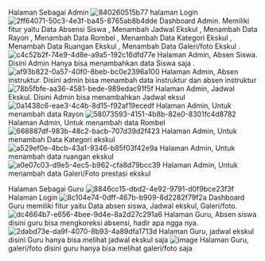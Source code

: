 Halaman Sebagai Admin
![840260515b77](https://github.com/Mfaisall/Project-Work_Ekskul-senbud/assets/91299374/9d7d7642-c320-40da-b81a-c7bc57109f41)
halaman Login 
![2ff64071-50c3-4e3f-ba45-8765ab8b4dde](https://github.com/Mfaisall/Project-Work_Ekskul-senbud/assets/91299374/19b3c73b-4d5a-4019-a79c-d63a98671d1b)
Dashboard Admin. Memiliki fitur yaitu 
Data Absensi Siswa ,
Menambah Jadwal Ekskul ,
Menambah Data Rayon ,
Menambah Data Rombel ,
Menambah Data Kategori Ekskul ,
Menambah Data Ruangan Ekskul ,
Menambah Data Galeri/foto Ekskul .
![c4c52b2f-74e9-4d8e-a9a5-192c16dfd77e](https://github.com/Mfaisall/Project-Work_Ekskul-senbud/assets/91299374/60659392-d136-49d6-987d-7bbd62d94e03)
Halaman Admin, Absen Siswa. Disini Admin Hanya bisa menambahkan data Siswa saja .
![af93b822-0a57-40f0-8beb-bc0e2396a100](https://github.com/Mfaisall/Project-Work_Ekskul-senbud/assets/91299374/b695d431-2bd0-482a-be0e-9b3d7c476117)
Halaman Admin, Absen instruktur. Disini admin bisa menambah data instruktur dan absen instruktur
![78b5fbfe-aa36-4581-bede-989edac91f5f](https://github.com/Mfaisall/Project-Work_Ekskul-senbud/assets/91299374/0f93cfc5-09fb-4766-ba21-2e26eeff035a)
Halaman Admin, Jadwal Ekskul. Disini Admin bisa menambahkan Jadwal eksul 
![0a1438c6-eae3-4c4b-8d15-f92af19ecedf](https://github.com/Mfaisall/Project-Work_Ekskul-senbud/assets/91299374/b8d421e3-88ff-4766-a57d-516bb658bfbc)
Halaman Admin, Untuk menambah data Rayon
![58073593-4151-4b8b-82e0-8301fc4d8782](https://github.com/Mfaisall/Project-Work_Ekskul-senbud/assets/91299374/0765958e-7153-4091-99a5-8c2d27cc3aa3)
Halaman Admin, Untuk menambah data Rombel
![668887df-983b-48c2-bacb-707d39d2f423](https://github.com/Mfaisall/Project-Work_Ekskul-senbud/assets/91299374/e0e96399-ff03-4bfc-9461-9b16b73e29dd)
Halaman Admin, Untuk menambah Data Kategori ekskul 
![a529ef0e-4bcb-43a1-9346-b85f03f42e9a](https://github.com/Mfaisall/Project-Work_Ekskul-senbud/assets/91299374/fcd731df-39a3-43ec-aecd-c4debf9817da)
Halaman Admin, Untuk menambah data ruangan ekskul
![a0e07c03-d9e5-4ec5-b962-cfa8d79bcc39](https://github.com/Mfaisall/Project-Work_Ekskul-senbud/assets/91299374/df28d184-2fe4-4416-9d27-49314b77056a)
Halaman Admin, Untuk menambah data Galeri/Foto prestasi ekskul

Halaman Sebagai Guru
![8846cc15-dbd2-4e92-9791-d0f9bce23f3f](https://github.com/Mfaisall/Project-Work_Ekskul-senbud/assets/91299374/f1b05a80-6eeb-4771-acb1-41176de02a78)
Halaman Login 
![8c104e74-0dff-467b-b909-8d2282f79f2a](https://github.com/Mfaisall/Project-Work_Ekskul-senbud/assets/91299374/e34c9e37-5135-40d3-905e-756331bef8fd)
Dashboard Guru memiliki fitur yaitu
Data absen siswa,
Jadwal ekskul,
Galeri/foto.
![dc4664b7-e656-4bee-9d4e-8a2d27c291a6](https://github.com/Mfaisall/Project-Work_Ekskul-senbud/assets/91299374/90b8fde3-7d03-4bd9-8343-6f87db633dcb)
Halaman Guru, Absen siswa disini guru bisa mengkoreksi absensi, hadir apa ngga nya.
![2dabd73e-da9f-4070-8b93-4a89dfa1713d](https://github.com/Mfaisall/Project-Work_Ekskul-senbud/assets/91299374/57b51c1f-d5d5-4a5b-9700-f9bb1d46839f)
Halaman Guru, jadwal ekskul disini Guru hanya bisa melihat jadwal ekskul saja
![image](https://github.com/Mfaisall/Project-Work_Ekskul-senbud/assets/91299374/742bd1e8-fb00-49a8-8076-79af53c754aa)
Halaman Guru, galeri/foto disini guru hanya bisa melihat galeri/foto saja 



